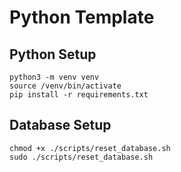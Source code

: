 # Python Template

## Python Setup

```shell
python3 -m venv venv
source /venv/bin/activate
pip install -r requirements.txt
```

## Database Setup

```shell
chmod +x ./scripts/reset_database.sh
sudo ./scripts/reset_database.sh
```
